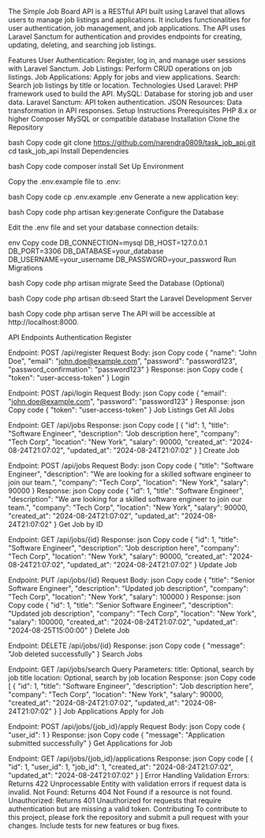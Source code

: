The Simple Job Board API is a RESTful API built using Laravel that allows users to manage job listings and applications. It includes functionalities for user authentication, job management, and job applications. The API uses Laravel Sanctum for authentication and provides endpoints for creating, updating, deleting, and searching job listings.

Features
User Authentication: Register, log in, and manage user sessions with Laravel Sanctum.
Job Listings: Perform CRUD operations on job listings.
Job Applications: Apply for jobs and view applications.
Search: Search job listings by title or location.
Technologies Used
Laravel: PHP framework used to build the API.
MySQL: Database for storing job and user data.
Laravel Sanctum: API token authentication.
JSON Resources: Data transformation in API responses.
Setup Instructions
Prerequisites
PHP 8.x or higher
Composer
MySQL or compatible database
Installation
Clone the Repository

bash
Copy code
git clone https://github.com/narendra0809/task_job_api.git
cd task_job_api
Install Dependencies

bash
Copy code
composer install
Set Up Environment

Copy the .env.example file to .env:

bash
Copy code
cp .env.example .env
Generate a new application key:

bash
Copy code
php artisan key:generate
Configure the Database

Edit the .env file and set your database connection details:

env
Copy code
DB_CONNECTION=mysql
DB_HOST=127.0.0.1
DB_PORT=3306
DB_DATABASE=your_database
DB_USERNAME=your_username
DB_PASSWORD=your_password
Run Migrations

bash
Copy code
php artisan migrate
Seed the Database (Optional)

bash
Copy code
php artisan db:seed
Start the Laravel Development Server

bash
Copy code
php artisan serve
The API will be accessible at http://localhost:8000.

API Endpoints
Authentication
Register

Endpoint: POST /api/register
Request Body:
json
Copy code
{
  "name": "John Doe",
  "email": "john.doe@example.com",
  "password": "password123",
  "password_confirmation": "password123"
}
Response:
json
Copy code
{
  "token": "user-access-token"
}
Login

Endpoint: POST /api/login
Request Body:
json
Copy code
{
  "email": "john.doe@example.com",
  "password": "password123"
}
Response:
json
Copy code
{
  "token": "user-access-token"
}
Job Listings
Get All Jobs

Endpoint: GET /api/jobs
Response:
json
Copy code
[
  {
    "id": 1,
    "title": "Software Engineer",
    "description": "Job description here",
    "company": "Tech Corp",
    "location": "New York",
    "salary": 90000,
    "created_at": "2024-08-24T21:07:02",
    "updated_at": "2024-08-24T21:07:02"
  }
]
Create Job

Endpoint: POST /api/jobs
Request Body:
json
Copy code
{
  "title": "Software Engineer",
  "description": "We are looking for a skilled software engineer to join our team.",
  "company": "Tech Corp",
  "location": "New York",
  "salary": 90000
}
Response:
json
Copy code
{
  "id": 1,
  "title": "Software Engineer",
  "description": "We are looking for a skilled software engineer to join our team.",
  "company": "Tech Corp",
  "location": "New York",
  "salary": 90000,
  "created_at": "2024-08-24T21:07:02",
  "updated_at": "2024-08-24T21:07:02"
}
Get Job by ID

Endpoint: GET /api/jobs/{id}
Response:
json
Copy code
{
  "id": 1,
  "title": "Software Engineer",
  "description": "Job description here",
  "company": "Tech Corp",
  "location": "New York",
  "salary": 90000,
  "created_at": "2024-08-24T21:07:02",
  "updated_at": "2024-08-24T21:07:02"
}
Update Job

Endpoint: PUT /api/jobs/{id}
Request Body:
json
Copy code
{
  "title": "Senior Software Engineer",
  "description": "Updated job description",
  "company": "Tech Corp",
  "location": "New York",
  "salary": 100000
}
Response:
json
Copy code
{
  "id": 1,
  "title": "Senior Software Engineer",
  "description": "Updated job description",
  "company": "Tech Corp",
  "location": "New York",
  "salary": 100000,
  "created_at": "2024-08-24T21:07:02",
  "updated_at": "2024-08-25T15:00:00"
}
Delete Job

Endpoint: DELETE /api/jobs/{id}
Response:
json
Copy code
{
  "message": "Job deleted successfully"
}
Search Jobs

Endpoint: GET /api/jobs/search
Query Parameters:
title: Optional, search by job title
location: Optional, search by job location
Response:
json
Copy code
[
  {
    "id": 1,
    "title": "Software Engineer",
    "description": "Job description here",
    "company": "Tech Corp",
    "location": "New York",
    "salary": 90000,
    "created_at": "2024-08-24T21:07:02",
    "updated_at": "2024-08-24T21:07:02"
  }
]
Job Applications
Apply for Job

Endpoint: POST /api/jobs/{job_id}/apply
Request Body:
json
Copy code
{
  "user_id": 1
}
Response:
json
Copy code
{
  "message": "Application submitted successfully"
}
Get Applications for Job

Endpoint: GET /api/jobs/{job_id}/applications
Response:
json
Copy code
[
  {
    "id": 1,
    "user_id": 1,
    "job_id": 1,
    "created_at": "2024-08-24T21:07:02",
    "updated_at": "2024-08-24T21:07:02"
  }
]
Error Handling
Validation Errors: Returns 422 Unprocessable Entity with validation errors if request data is invalid.
Not Found: Returns 404 Not Found if a resource is not found.
Unauthorized: Returns 401 Unauthorized for requests that require authentication but are missing a valid token.
Contributing
To contribute to this project, please fork the repository and submit a pull request with your changes. Include tests for new features or bug fixes.